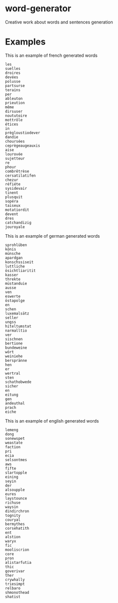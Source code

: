 # word-generator
Creative work about words and sentences generation

# Examples

This is an example of french generated words
```
les
suelles
droires
devées
polusse
partsurse
terains
per
ableuton
prieution
même
dirsuser
noututoire
mottrôle
étices
in
prègloustiodever
dandie
choursées
ceprègeaugeauxis
aise
lourovée
sujetteur
re
phour
combrêtrèse
cersatilatifen
chezur
réfiéte
sysidevair
tinent
plusquit
sopéra
taiseux
motatiordit
devent
dres
catchandizig
jouroyale
```

This is an example of german generated words
```
sprohlüben
könis
münsche
apardgan
konschssiseit
luttliche
ösichtliaritit
kasser
threkte
müstanduie
ausse
ven
eswerte
östapolge
en
schen
luxemalsätz
seller
ungss
hiteltumstat
narmalltio
ver
sischnen
bertione
bundeweine
wört
weiniehe
berspränne
hen
er
wertral
sten
schathobwede
sicher
en
eitung
gen
andeuthal
prach
eiche
```

This is an example of english generated words
```
lemeng
dong
sonewspet
weastate
faction
pri
ecia
selsontmes
aws
fifte
slartopple
eining
seyin
der
alsoupple
eures
laystounce
richuse
waysin
dindirchron
tognity
couryal
bermythes
corsehatith
ent
alstion
waryx
fic
mooliscrion
core
pron
alistarfutia
thic
goverivar
ther
crywhally
triesimpt
relbaro
shmonothead
shatist
```

